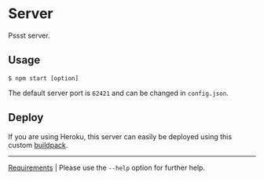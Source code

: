 Server
======
Pssst server.

Usage
-----
```
$ npm start [option]
```

The default server port is `62421` and can be changed in `config.json`.

Deploy
------
If you are using Heroku, this server can easily be deployed using this custom
[buildpack](https://github.com/cuhsat/heroku-buildpack-pssst).

----
[Requirements](package.json) | 
Please use the `--help` option for further help.
